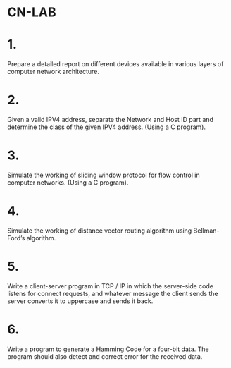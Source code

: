 
# CN-LAB

# 1. 
Prepare a detailed report on different devices available in various layers of computer network
architecture.

# 2.
Given a valid IPV4 address, separate the Network and Host ID part and determine the class of
the given IPV4 address. (Using a C program).

# 3.
Simulate the working of sliding window protocol for flow control in computer networks. (Using
a C program).

# 4. 
Simulate the working of distance vector routing algorithm using Bellman-Ford’s algorithm.

# 5.
Write a client-server program in TCP / IP in which the server-side code listens for connect
requests, and whatever message the client sends the server converts it to uppercase and sends it
back.

# 6.
Write a program to generate a Hamming Code for a four-bit data. The program should also
detect and correct error for the received data.

